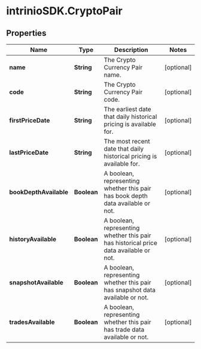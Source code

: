 # intrinioSDK.CryptoPair

## Properties
Name | Type | Description | Notes
------------ | ------------- | ------------- | -------------
**name** | **String** | The Crypto Currency Pair name. | [optional] 
**code** | **String** | The Crypto Currency Pair code. | [optional] 
**firstPriceDate** | **String** | The earliest date that daily historical pricing is available for. | [optional] 
**lastPriceDate** | **String** | The most recent date that daily historical pricing is available for. | [optional] 
**bookDepthAvailable** | **Boolean** | A boolean, representing whether this pair has book depth data available or not. | [optional] 
**historyAvailable** | **Boolean** | A boolean, representing whether this pair has historical price data available or not. | [optional] 
**snapshotAvailable** | **Boolean** | A boolean, representing whether this pair has snapshot data available or not. | [optional] 
**tradesAvailable** | **Boolean** | A boolean, representing whether this pair has trade data available or not. | [optional] 



